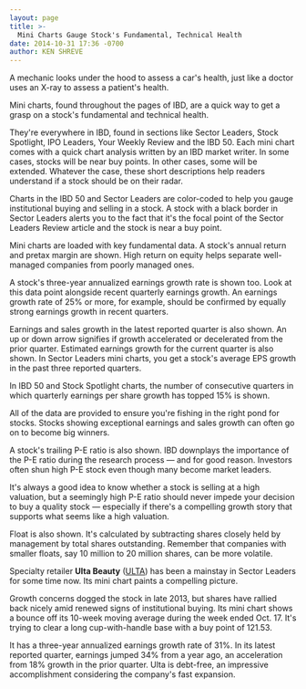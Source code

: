 ```yaml
---
layout: page
title: >-
  Mini Charts Gauge Stock's Fundamental, Technical Health
date: 2014-10-31 17:36 -0700
author: KEN SHREVE
---
```





A mechanic looks under the hood to assess a car's health, just like a doctor uses an X-ray to assess a patient's health.

  

Mini charts, found throughout the pages of IBD, are a quick way to get a grasp on a stock's fundamental and technical health.

  

They're everywhere in IBD, found in sections like Sector Leaders, Stock Spotlight, IPO Leaders, Your Weekly Review and the IBD 50. Each mini chart comes with a quick chart analysis written by an IBD market writer. In some cases, stocks will be near buy points. In other cases, some will be extended. Whatever the case, these short descriptions help readers understand if a stock should be on their radar.

  

Charts in the IBD 50 and Sector Leaders are color-coded to help you gauge institutional buying and selling in a stock. A stock with a black border in Sector Leaders alerts you to the fact that it's the focal point of the Sector Leaders Review article and the stock is near a buy point.

  

Mini charts are loaded with key fundamental data. A stock's annual return and pretax margin are shown. High return on equity helps separate well-managed companies from poorly managed ones.

  

A stock's three-year annualized earnings growth rate is shown too. Look at this data point alongside recent quarterly earnings growth. An earnings growth rate of 25% or more, for example, should be confirmed by equally strong earnings growth in recent quarters.

  

Earnings and sales growth in the latest reported quarter is also shown. An up or down arrow signifies if growth accelerated or decelerated from the prior quarter. Estimated earnings growth for the current quarter is also shown. In Sector Leaders mini charts, you get a stock's average EPS growth in the past three reported quarters.

  

In IBD 50 and Stock Spotlight charts, the number of consecutive quarters in which quarterly earnings per share growth has topped 15% is shown.

  

All of the data are provided to ensure you're fishing in the right pond for stocks. Stocks showing exceptional earnings and sales growth can often go on to become big winners.

  

A stock's trailing P-E ratio is also shown. IBD downplays the importance of the P-E ratio during the research process — and for good reason. Investors often shun high P-E stock even though many become market leaders.

  

It's always a good idea to know whether a stock is selling at a high valuation, but a seemingly high P-E ratio should never impede your decision to buy a quality stock — especially if there's a compelling growth story that supports what seems like a high valuation.

  

Float is also shown. It's calculated by subtracting shares closely held by management by total shares outstanding. Remember that companies with smaller floats, say 10 million to 20 million shares, can be more volatile.

  

Specialty retailer **Ulta Beauty** ([ULTA](https://research.investors.com/quote.aspx?symbol=ULTA)) has been a mainstay in Sector Leaders for some time now. Its mini chart paints a compelling picture.

  

Growth concerns dogged the stock in late 2013, but shares have rallied back nicely amid renewed signs of institutional buying. Its mini chart shows a bounce off its 10-week moving average during the week ended Oct. 17. It's trying to clear a long cup-with-handle base with a buy point of 121.53.

  

It has a three-year annualized earnings growth rate of 31%. In its latest reported quarter, earnings jumped 34% from a year ago, an acceleration from 18% growth in the prior quarter. Ulta is debt-free, an impressive accomplishment considering the company's fast expansion.




